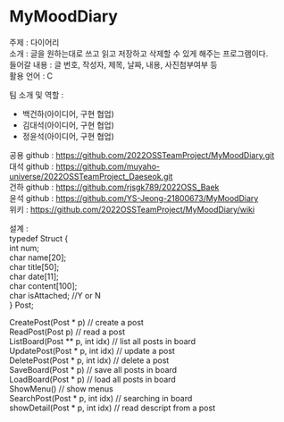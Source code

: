 # MyMoodDiary

주제 : 다이어리<br>
소개 : 글을 원하는대로 쓰고 읽고 저장하고 삭제할 수 있게 해주는 프로그램이다.<br>
들어갈 내용 : 글 번호, 작성자, 제목, 날짜, 내용, 사진첨부여부 등<br>
활용 언어 : C<br>

팀 소개 및 역할 :
 - 백건하(아이디어, 구현 협업)
 - 김대석(아이디어, 구현 협업)
 - 정윤석(아이디어, 구현 협업)

공용 github : https://github.com/2022OSSTeamProject/MyMoodDiary.git<br>
대석 github : https://github.com/muyaho-universe/2022OSSTeamProject_Daeseok.git<br>
건하 github : https://github.com/rjsgk789/2022OSS_Baek<br>
윤석 github : https://github.com/YS-Jeong-21800673/MyMoodDiary<br>
위키 : https://github.com/2022OSSTeamProject/MyMoodDiary/wiki<br>


설계 :<br>
typedef Struct {<br>
int num;<br>
char name[20];<br>
char title[50];<br>
char date[11];<br>
char content[100];<br>
char isAttached; //Y or N<br>
} Post;<br>

CreatePost(Post * p) // create a post<br>
ReadPost(Post p) // read a post<br>
ListBoard(Post ** p, int idx) // list all posts in board<br>
UpdatePost(Post * p, int idx) // update a post<br>
DeletePost(Post * p, int idx) // delete a post<br>
SaveBoard(Post * p) // save all posts in board<br>
LoadBoard(Post * p) // load all posts in board<br>
ShowMenu() // show menus<br>
SearchPost(Post * p, int idx) // searching in board<br>
showDetail(Post * p, int idx) // read descript from a post<br>



